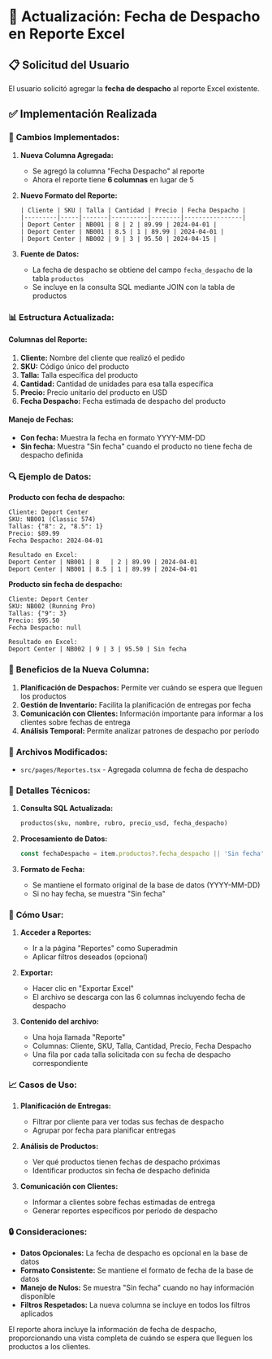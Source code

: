 # 📅 Actualización: Fecha de Despacho en Reporte Excel

## 📋 **Solicitud del Usuario**

El usuario solicitó agregar la **fecha de despacho** al reporte Excel existente.

## ✅ **Implementación Realizada**

### 🔧 **Cambios Implementados:**

1. **Nueva Columna Agregada:**
   - Se agregó la columna "Fecha Despacho" al reporte
   - Ahora el reporte tiene **6 columnas** en lugar de 5

2. **Nuevo Formato del Reporte:**
   ```
   | Cliente | SKU | Talla | Cantidad | Precio | Fecha Despacho |
   |---------|-----|-------|----------|--------|----------------|
   | Deport Center | NB001 | 8 | 2 | 89.99 | 2024-04-01 |
   | Deport Center | NB001 | 8.5 | 1 | 89.99 | 2024-04-01 |
   | Deport Center | NB002 | 9 | 3 | 95.50 | 2024-04-15 |
   ```

3. **Fuente de Datos:**
   - La fecha de despacho se obtiene del campo `fecha_despacho` de la tabla `productos`
   - Se incluye en la consulta SQL mediante JOIN con la tabla de productos

### 📊 **Estructura Actualizada:**

#### **Columnas del Reporte:**
1. **Cliente:** Nombre del cliente que realizó el pedido
2. **SKU:** Código único del producto
3. **Talla:** Talla específica del producto
4. **Cantidad:** Cantidad de unidades para esa talla específica
5. **Precio:** Precio unitario del producto en USD
6. **Fecha Despacho:** Fecha estimada de despacho del producto

#### **Manejo de Fechas:**
- **Con fecha:** Muestra la fecha en formato YYYY-MM-DD
- **Sin fecha:** Muestra "Sin fecha" cuando el producto no tiene fecha de despacho definida

### 🔍 **Ejemplo de Datos:**

**Producto con fecha de despacho:**
```
Cliente: Deport Center
SKU: NB001 (Classic 574)
Tallas: {"8": 2, "8.5": 1}
Precio: $89.99
Fecha Despacho: 2024-04-01

Resultado en Excel:
Deport Center | NB001 | 8   | 2 | 89.99 | 2024-04-01
Deport Center | NB001 | 8.5 | 1 | 89.99 | 2024-04-01
```

**Producto sin fecha de despacho:**
```
Cliente: Deport Center
SKU: NB002 (Running Pro)
Tallas: {"9": 3}
Precio: $95.50
Fecha Despacho: null

Resultado en Excel:
Deport Center | NB002 | 9 | 3 | 95.50 | Sin fecha
```

### 🎯 **Beneficios de la Nueva Columna:**

1. **Planificación de Despachos:** Permite ver cuándo se espera que lleguen los productos
2. **Gestión de Inventario:** Facilita la planificación de entregas por fecha
3. **Comunicación con Clientes:** Información importante para informar a los clientes sobre fechas de entrega
4. **Análisis Temporal:** Permite analizar patrones de despacho por período

### 📁 **Archivos Modificados:**

- `src/pages/Reportes.tsx` - Agregada columna de fecha de despacho

### 🔧 **Detalles Técnicos:**

1. **Consulta SQL Actualizada:**
   ```sql
   productos(sku, nombre, rubro, precio_usd, fecha_despacho)
   ```

2. **Procesamiento de Datos:**
   ```typescript
   const fechaDespacho = item.productos?.fecha_despacho || 'Sin fecha';
   ```

3. **Formato de Fecha:**
   - Se mantiene el formato original de la base de datos (YYYY-MM-DD)
   - Si no hay fecha, se muestra "Sin fecha"

### 🚀 **Cómo Usar:**

1. **Acceder a Reportes:**
   - Ir a la página "Reportes" como Superadmin
   - Aplicar filtros deseados (opcional)

2. **Exportar:**
   - Hacer clic en "Exportar Excel"
   - El archivo se descarga con las 6 columnas incluyendo fecha de despacho

3. **Contenido del archivo:**
   - Una hoja llamada "Reporte"
   - Columnas: Cliente, SKU, Talla, Cantidad, Precio, Fecha Despacho
   - Una fila por cada talla solicitada con su fecha de despacho correspondiente

### 📈 **Casos de Uso:**

1. **Planificación de Entregas:**
   - Filtrar por cliente para ver todas sus fechas de despacho
   - Agrupar por fecha para planificar entregas

2. **Análisis de Productos:**
   - Ver qué productos tienen fechas de despacho próximas
   - Identificar productos sin fecha de despacho definida

3. **Comunicación con Clientes:**
   - Informar a clientes sobre fechas estimadas de entrega
   - Generar reportes específicos por período de despacho

### 🔒 **Consideraciones:**

- **Datos Opcionales:** La fecha de despacho es opcional en la base de datos
- **Formato Consistente:** Se mantiene el formato de fecha de la base de datos
- **Manejo de Nulos:** Se muestra "Sin fecha" cuando no hay información disponible
- **Filtros Respetados:** La nueva columna se incluye en todos los filtros aplicados

El reporte ahora incluye la información de fecha de despacho, proporcionando una vista completa de cuándo se espera que lleguen los productos a los clientes.




